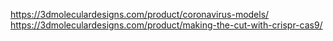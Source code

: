 https://3dmoleculardesigns.com/product/coronavirus-models/
https://3dmoleculardesigns.com/product/making-the-cut-with-crispr-cas9/
